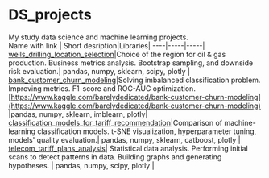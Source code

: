 # DS_projects
My study data science and machine learning projects.   
Name with link | Short desription|Libraries|
----|-----|-----|
[wells_drilling_location_selection](https://github.com/AlexeyEvzrezov/DS_projects/tree/master/wells_drilling_location_selection)|Choice of the region for oil & gas production. Business metrics analysis. Bootstrap sampling, and downside risk evaluation.| pandas, numpy, sklearn, scipy, plotly | 
[bank_customer_churn_modeling](https://github.com/AlexeyEvzrezov/DS_projects/tree/master/bank_customer_churn_modeling)|Solving imbalanced classification problem. Improving metrics. F1-score and ROC-AUC optimization.  [https://www.kaggle.com/barelydedicated/bank-customer-churn-modeling](https://www.kaggle.com/barelydedicated/bank-customer-churn-modeling) |pandas, numpy, sklearn, imblearn, plotly|  
[classification_models_for_tariff_recommendation](https://github.com/AlexeyEvzrezov/DS_projects/tree/master/classification_models_for_tariff_recommendation)|Comparison of machine-learning classification models. t-SNE visualization, hyperparameter tuning, models' quality evaluation.| pandas, numpy, sklearn, catboost, plotly |   
[telecom_tariff_plans_analysis](https://github.com/AlexeyEvzrezov/DS_projects/tree/master/telecom_tariff_plans_analysis)| Statistical data analysis. Performing initial scans to detect patterns in data. Building graphs and generating hypotheses. | pandas, numpy, scipy, plotly |
